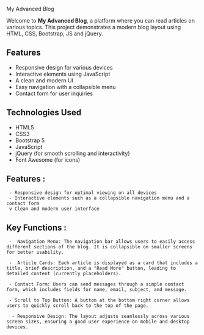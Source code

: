  My Advanced Blog

Welcome to **My Advanced Blog**, a platform where you can read articles on various topics. This project demonstrates a modern blog layout using HTML, CSS, Bootstrap, JS and jQuery.

## Features

- Responsive design for various devices
- Interactive elements using JavaScript
- A clean and modern UI
- Easy navigation with a collapsible menu
- Contact form for user inquiries

## Technologies Used

- HTML5
- CSS3
- Bootstrap 5
- JavaScript
- jQuery (for smooth scrolling and interactivity)
- Font Awesome (for icons)

## Features :
     - Responsive design for optimal viewing on all devices
     - Interactive elements such as a collapsible navigation menu and a contact form
     v Clean and modern user interface
## Key Functions :
     -  Navigation Menu: The navigation bar allows users to easily access different sections of the blog. It is collapsible on smaller screens for better usability.
          
     -  Article Cards: Each article is displayed as a card that includes a title, brief description, and a "Read More" button, leading to detailed content (currently placeholders).
          
     - Contact Form: Users can send messages through a simple contact form, which includes fields for name, email, subject, and message.
          
     - Scroll to Top Button: A button at the bottom right corner allows users to quickly scroll back to the top of the page.
          
      - Responsive Design: The layout adjusts seamlessly across various screen sizes, ensuring a good user experience on mobile and desktop devices.

